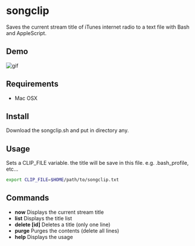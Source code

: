 # songclip
Saves the current stream title of iTunes internet radio to a text file with Bash and AppleScript.

## Demo
![gif](http://jamband.github.io/images/songclip.gif)

## Requirements
* Mac OSX

## Install
Download the songclip.sh and put in directory any.

## Usage
Sets a CLIP_FILE variable. the title will be save in this file. e.g. .bash_profile, etc...

```sh
export CLIP_FILE=$HOME/path/to/songclip.txt
```

## Commands
* **now** Displays the current stream title
* **list** Displays the title list
* **delete [id]** Deletes a title (only one line)
* **purge** Purges the contents (delete all lines)
* **help** Displays the usage
